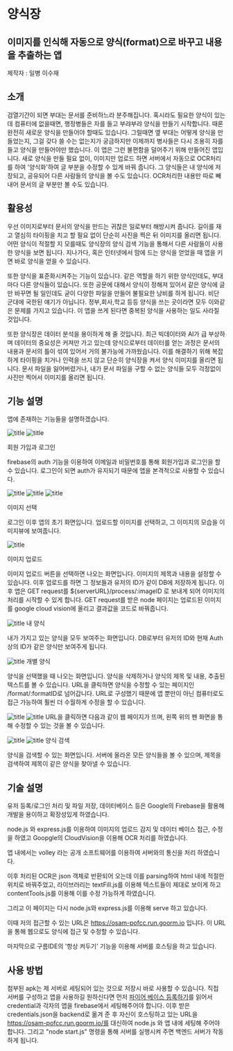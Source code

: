 # 양식장

## 이미지를 인식해 자동으로 양식(format)으로 바꾸고 내용을 추출하는 앱

제작자 : 일병 이수재

## 소개
 검열기간이 되면 부대는 문서를 준비하느라 분주해집니다. 혹시라도 필요한 양식이 있는데 컴퓨터에 없을때면, 행정병들은 자를 들고 부랴부랴 양식을 만들기 시작합니다. 때론 완전히 새로운 양식을 만들어야 할때도 있습니다. 그럴때면 옆 부대는 어떻게 양식을 만들었는지, 그걸 갖다 쓸 수는 없는지가 궁금하지만 이제까지 병사들은  다시 조용히 자를 들고 양식을 만들어야만 했습니다. 이 앱은 그런 불편함을 덜어주기 위해 만들어진 앱입니다. 새로 양식을 만들 필요 없이, 이미지만 업로드 하면 서버에서 자동으로 OCR처리를 하여 '양식화'하여 글 부분을 수정할 수 있게 바꿔 줍니다. 그 양식들은 내 양식에 저장되고, 공유되어 다른 사람들의 양식을 볼 수도 있습니다. OCR처리한 내용만 따로 빼내어 문서의 글 부분만 볼 수도 있습니다. 


## 활용성
  우선 이미지로부터 문서의 양식을 만드는 귀찮은 일로부터 해방시켜 줍니다. 길이를 재고 열심히 타이핑을 치고 할 필요 없이 단순히 사진을 찍은 뒤 이미지를 올리면 됩니다. 어떤 양식이 적절할 지 모를때도 양식장의 양식 검색 기능을 통해서 다른 사람들이 사용한 양식을 보면 됩니다. 지나가다, 혹은 인터넷에서 맘에 드는 양식을 얻었을 때 앱을 키면 바로 양식을 얻을 수 있습니다.
  
  
  또한 양식을 표준화시켜주는 기능이 있습니다. 같은 역할을 하기 위한 양식인데도, 부대마다 다른 양식들이 있습니다. 또한 공문에 대해서 양식이 정해져 있어서 같은 양식에 글만 바꾸면 될 일인데도 굳이 다양한 파일을 만들어 불필요한 낭비를 하게 됩니다. 비단 군대에 국한된 얘기가 아닙니다. 정부,회사,학교 등등 양식을 쓰는 곳이라면 모두 이와같은 문제를 가지고 있습니다. 이 앱을 쓰게 된다면 중복된 양식을 사용하는 일도 사라질 것입니다.
  
  
  또한 양식장은 데이터 분석을 용이하게 해 줄 것입니다. 최근 빅데이터와 AI가 급 부상하며 데이터의 중요성은 커져만 가고 있는데 양식으로부터 데이터를 얻는 과정은 문서의 내용과 문서의 틀이 섞여 있어서 거의 불가능에 가까웠습니다. 이를 해결하기 위해 복잡하게 타이핑을 치거나 인력을 쓰지 않고 단순히 양식장을 켜서 양식 이미지를 올리면 됩니다. 문서 파일을 잃어버렸거나, 내가 문서 파일을 구할 수 없는 양식들 모두 걱정없이 사진만 찍어서 이미지를 올리면 됩니다.
  

## 기능 설명
앱에 존재하는 기능들을 설명하겠습니다. 


![title](/img/login.png) ![title](/img/signup.png)


회원 가입과 로그인

firebase의 auth 기능을 이용하여 이메일과 비밀번호를 통해 회원가입과 로그인을 할 수 있습니다. 로그인이 되면 auth가 유지되기 때문에 앱을 본격적으로 사용할 수 있습니다.


![title](/img/main.png) ![title](/img/imgChoose.png) ![title](/img/imgSet.png)

이미지 선택

로그인 이후 앱의 초기 화면입니다. 업로드할 이미지를 선택하고, 그 이미지의 모습을 이미지뷰에 보여줍니다.

![title](/img/imgUpload.png)

이미지 업로드

이미지 업로드 버튼을 선택하면 나오는 화면입니다. 이미지의 제목과 내용을 설정할 수 있습니다. 이후 업로드를 하면 그 정보들과 유저의 ID가 같이 DB에 저장하게 됩니다. 
이후 앱은 GET request를 ${serverURL}/process/:imageID 로 보내게 되어 이미지의 처리를 시작할 수 있게 합니다. GET request를 받은 node 페이지는 업로드된 이미지를 google cloud vision에 올리고 결과값을 코드로 바꿔줍니다.

![title](/img/formats.png)
내 양식

내가 가지고 있는 양식을 모두 보여주는 화면입니다. DB로부터 유저의 ID와 현재 Auth상의 ID가 같은 양식만 보여주게 됩니다.

![title](/img/format.png)
개별 양식

양식을 선택했을 때 나오는 화면입니다. 양식을 삭제하거나 양식의 제목 및 내용, 추출된 텍스트를 볼 수 있습니다. URL을 클릭하면 양식을 수정할 수 있는 페이지인 /format/:formatID로 넘어갑니다. URL로 구성했기 때문에 앱 뿐만이 아닌 컴퓨터로도 접근 가능하여 훨씬 더 수월하게 수정을 할 수 있습니다.


![title](/img/webPage.png) ![title](/img/webPageEditted.png)
URL을 클릭하면 다음과 같이 웹 페이지가 뜨며, 왼쪽 위의 펜 화면을 통해 수정할 수 있는 것을 볼 수 있습니다. 


![title](/img/Search.png) ![title](/img/searchExample.png)
양식 검색

양식을 검색할 수 있는 화면입니다. 서버에 올라온 모든 양식들을 볼 수 있으며, 제목을 검색하여 제목이 같은 양식을 찾아낼 수 있습니다.



## 기술 설명
유저 등록/로그인 처리 및 파일 저장, 데이터베이스 등은 Google의 Firebase을 활용해 개발을 용이하고 확장성있게 하였습니다. 

node.js 와 express.js를 이용하여 이미지의 업로드 감지 및 데이터 베이스 접근, 수정을 하였고 Goopgle의 CloudVision을 이용해 OCR 처리를 하였습니다. 

앱 내에서는 volley 라는 공개 소프트웨어를 이용하여 서버와의 통신을 처리 하였습니다.

이후 처리된 OCR은 json 객체로 반환되어 오는데 이를 parsing하여 html 내에 적절한 위치로 바꿔주었고,
라이브러리는 textFill.js를 이용해 텍스트들이 제대로 보이게 하고 contentTools.js를 이용해 이를 수정 가능하게 하였습니다. 

그리고 이 페이지는 다시 node.js와 express.js를 이용해 serve 하고 있습니다.

이때 저의 접근할 수 있는 URL은 https://osam-pofcc.run.goorm.io 입니다. 이 URL을 통해 웹으로도 양식에 접근 및 수정할 수 있습니다.

마지막으로 구름IDE의 '항상 켜두기' 기능을 이용해 서버를 호스팅을 하고 있습니다.




## 사용 방법
  첨부된 apk는 제 서버로 세팅되어 있는 것으로 저장시 바로 사용할 수 있습니다. 
  직접 서버를 구성하고 앱을 사용하길 원하신다면 먼저 [파이어 베이스 등록하기](https://firebase.google.com/docs/auth/
 'backend')를 읽어서 credential과 각자의 앱을 firebase에서 세팅해주어야 합니다. 이후 받은 credentials.json을 backend로 옮겨 준 후 자신이 호스팅하고 있는 URL을 https://osam-pofcc.run.goorm.io/를 대신하여  node.js 와 앱 내에 세팅해 주어야 합니다.
 그리고 "node start.js" 명령을 통해 서버를 실행시켜 주면 백엔드 서버가 작동하게 됩니다.




